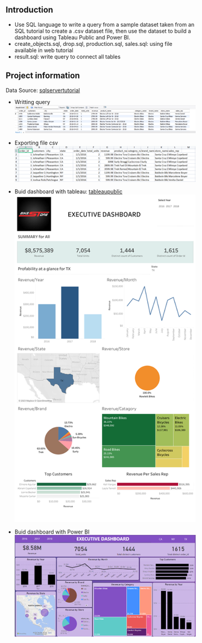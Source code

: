 ## Introduction
- Use SQL language to write a query from a sample dataset taken from an SQL tutorial to create a .csv dataset file, then use the dataset to build a dashboard using Tableau Public and Power BI.
- create_objects.sql, drop.sql, production.sql, sales.sql: using file available in web tutorial
- result.sql: write query to connect all tables

## Project information
Data Source: [sqlservertutorial](https://www.sqlservertutorial.net/load-sample-database/)

- Writting query
![markdown](https://raw.githubusercontent.com/PhungThien63f/BikeStores/main/images/BikeStore-1.png)


- Exporting file csv
![markdown](https://raw.githubusercontent.com/PhungThien63f/BikeStores/main/images/BikeStore%20-%202.png)


- Buid dashboard with tableau: [tableaupublic](https://public.tableau.com/app/profile/pham.phung/viz/BikeStores_16863808943840/Dashboard1)
![markdown](https://raw.githubusercontent.com/PhungThien63f/BikeStores/main/images/BikeStore%20-%20%203.png)

- Buid dashboard with Power BI ![powerbi](https://github.com/PhungThien63f/BikeStores/blob/main/images/BikeStore-4.png)
